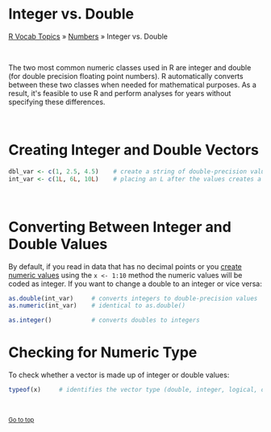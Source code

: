 # Integer vs. Double

[R Vocab Topics](index) &#187; [Numbers](numbers) &#187; Integer vs. Double

<br>

The two most common numeric classes used in R are integer and double (for double precision floating point numbers).  R automatically converts between these two classes when needed for mathematical purposes.  As a result, it's feasible to use R and perform analyses for years without specifying these differences.

<br>

# Creating Integer and Double Vectors

```r
dbl_var <- c(1, 2.5, 4.5)    # create a string of double-precision values
int_var <- c(1L, 6L, 10L)    # placing an L after the values creates a string of integers
```

<br>

# Converting Between Integer and Double Values
By default, if you read in data that has no decimal points or you [create numeric values](generating_sequence_numbers) using the `x <- 1:10` method the numeric values will be coded as integer.  If you want to change a double to an integer or vice versa: 


```r
as.double(int_var)     # converts integers to double-precision values
as.numeric(int_var)    # identical to as.double()

as.integer()           # converts doubles to integers
```

# Checking for Numeric Type
To check whether a vector is made up of integer or double values:


```r
typeof(x)     # identifies the vector type (double, integer, logical, or character)
```

<br>

<small><a href="#">Go to top</a></small>
